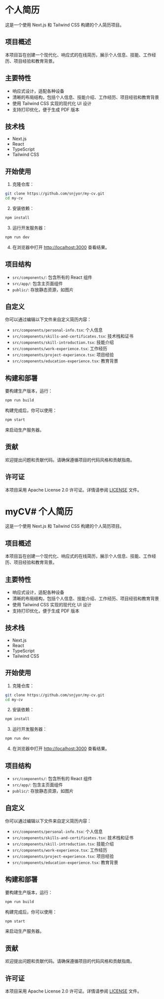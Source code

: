 # 个人简历

这是一个使用 Next.js 和 Tailwind CSS 构建的个人简历项目。

## 项目概述

本项目旨在创建一个现代化、响应式的在线简历，展示个人信息、技能、工作经历、项目经验和教育背景。

## 主要特性

- 响应式设计，适配各种设备
- 清晰的布局结构，包括个人信息、技能介绍、工作经历、项目经验和教育背景
- 使用 Tailwind CSS 实现的现代化 UI 设计
- 支持打印优化，便于生成 PDF 版本

## 技术栈

- Next.js
- React
- TypeScript
- Tailwind CSS

## 开始使用

1. 克隆仓库：

```bash
git clone https://github.com/snjyor/my-cv.git
cd my-cv
```

2. 安装依赖：

```bash
npm install
```

3. 运行开发服务器：

```bash
npm run dev
```

4. 在浏览器中打开 [http://localhost:3000](http://localhost:3000) 查看结果。

## 项目结构

- `src/components/`: 包含所有的 React 组件
- `src/app/`: 包含主页面组件
- `public/`: 存放静态资源，如图片

## 自定义

你可以通过编辑以下文件来自定义简历内容：

- `src/components/personal-info.tsx`: 个人信息
- `src/components/skills-and-certificates.tsx`: 技术栈和证书
- `src/components/skill-introduction.tsx`: 技能介绍
- `src/components/work-experience.tsx`: 工作经历
- `src/components/project-experience.tsx`: 项目经验
- `src/components/education-experience.tsx`: 教育背景

## 构建和部署

要构建生产版本，运行：

```bash
npm run build
```

构建完成后，你可以使用：

```bash
npm start
```

来启动生产服务器。

## 贡献

欢迎提出问题和贡献代码。请确保遵循项目的代码风格和贡献指南。

## 许可证

本项目采用 Apache License 2.0 许可证。详情请参阅 [LICENSE](LICENSE) 文件。
# myCV# 个人简历

这是一个使用 Next.js 和 Tailwind CSS 构建的个人简历项目。

## 项目概述

本项目旨在创建一个现代化、响应式的在线简历，展示个人信息、技能、工作经历、项目经验和教育背景。

## 主要特性

- 响应式设计，适配各种设备
- 清晰的布局结构，包括个人信息、技能介绍、工作经历、项目经验和教育背景
- 使用 Tailwind CSS 实现的现代化 UI 设计
- 支持打印优化，便于生成 PDF 版本

## 技术栈

- Next.js
- React
- TypeScript
- Tailwind CSS

## 开始使用

1. 克隆仓库：

```bash
git clone https://github.com/snjyor/my-cv.git
cd my-cv
```

2. 安装依赖：

```bash
npm install
```

3. 运行开发服务器：

```bash
npm run dev
```

4. 在浏览器中打开 [http://localhost:3000](http://localhost:3000) 查看结果。

## 项目结构

- `src/components/`: 包含所有的 React 组件
- `src/app/`: 包含主页面组件
- `public/`: 存放静态资源，如图片

## 自定义

你可以通过编辑以下文件来自定义简历内容：

- `src/components/personal-info.tsx`: 个人信息
- `src/components/skills-and-certificates.tsx`: 技术栈和证书
- `src/components/skill-introduction.tsx`: 技能介绍
- `src/components/work-experience.tsx`: 工作经历
- `src/components/project-experience.tsx`: 项目经验
- `src/components/education-experience.tsx`: 教育背景

## 构建和部署

要构建生产版本，运行：

```bash
npm run build
```

构建完成后，你可以使用：

```bash
npm start
```

来启动生产服务器。

## 贡献

欢迎提出问题和贡献代码。请确保遵循项目的代码风格和贡献指南。

## 许可证

本项目采用 Apache License 2.0 许可证。详情请参阅 [LICENSE](LICENSE) 文件。
